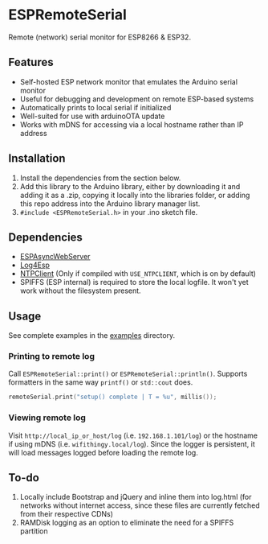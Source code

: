 # ESPRemoteSerial
Remote (network) serial monitor for ESP8266 &amp; ESP32.

## Features
- Self-hosted ESP network monitor that emulates the Arduino serial monitor
- Useful for debugging and development on remote ESP-based systems
- Automatically prints to local serial if initialized
- Well-suited for use with arduinoOTA update
- Works with mDNS for accessing via a local hostname rather than IP address

## Installation
1. Install the dependencies from the section below.
1. Add this library to the Arduino library, either by downloading it and adding it as a .zip, copying it locally into the libraries folder, or adding this repo address into the Arduino library manager list.
1. `#include <ESPRemoteSerial.h>` in your .ino sketch file.

## Dependencies
- [ESPAsyncWebServer](https://github.com/me-no-dev/ESPAsyncWebServer)
- [Log4Esp](https://github.com/jaygreco/log4Esp)
- [NTPClient](https://github.com/taranais/NTPClient) (Only if compiled with `USE_NTPCLIENT`, which is on by default) 
- SPIFFS (ESP internal) is required to store the local logfile. It won't yet work without the filesystem present.

## Usage
See complete examples in the [examples](https://github.com/nullbitsco/ESPRemoteSerial/tree/master/examples) directory.
### Printing to remote log
Call `ESPRemoteSerial::print()` or `ESPRemoteSerial::println()`. Supports formatters in the same way `printf()` or `std::cout` does.
```C
remoteSerial.print("setup() complete | T = %u", millis());
```
### Viewing remote log
Visit `http://local_ip_or_host/log` (i.e. `192.168.1.101/log`) or the hostname if using mDNS (i.e. `wifithingy.local/log`). Since the logger is persistent, it will load messages logged before loading the remote log.

## To-do
1. Locally include Bootstrap and jQuery and inline them into log.html (for networks without internet access, since these files are currently fetched from their respective CDNs)
1. RAMDisk logging as an option to eliminate the need for a SPIFFS partition 
